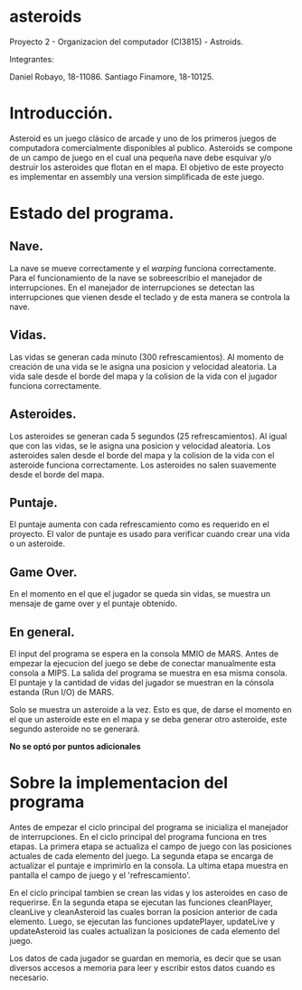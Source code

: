 # asteroids
Proyecto 2 - Organizacion del computador (CI3815) - Astroids.

Integrantes:

Daniel Robayo, 18-11086. Santiago Finamore, 18-10125.

# Introducción.
Asteroid es un juego clásico de arcade y uno de los primeros juegos de computadora
comercialmente disponibles al publico. Asteroids se compone de un campo de juego en el
cual una pequeña nave debe esquivar y/o destruir los asteroides que flotan en el mapa. 
El objetivo de este proyecto es implementar en assembly una version simplificada de este 
juego.

# Estado del programa.
## Nave.
La nave se mueve correctamente y el *warping* funciona correctamente. Para el funcionamiento
de la nave se sobreescribio el manejador de interrupciones. En el manejador de 
interrupciones se detectan las interrupciones que vienen desde el teclado y de 
esta manera se controla la nave.

## Vidas.
Las vidas se generan cada minuto (300 refrescamientos). Al momento de creación de una
vida se le asigna una posicion y velocidad aleatoria. La vida sale desde el borde del
mapa y la colision de la vida con el jugador funciona correctamente.

## Asteroides.
Los asteroides se generan cada 5 segundos (25 refrescamientos). Al igual que con las 
vidas, se le asigna una posicion y velocidad aleatoria. Los asteroides salen desde el
borde del mapa y la colision de la vida con el asteroide funciona correctamente. Los 
asteroides no salen suavemente desde el borde del mapa.

## Puntaje.
El puntaje aumenta con cada refrescamiento como es requerido en el proyecto. El 
valor de puntaje es usado para verificar cuando crear una vida o un asteroide.

## Game Over.
En el momento en el que el jugador se queda sin vidas, se muestra un mensaje de 
game over y el puntaje obtenido.

## En general.
El input del programa se espera en la consola MMIO de MARS. Antes de empezar la 
ejecucion del juego se debe de conectar manualmente esta consola a MIPS. La salida
del programa se muestra en esa misma consola. El puntaje y la cantidad de vidas
del jugador se muestran en la cónsola estanda (Run I/O) de MARS.

Solo se muestra un asteroide a la vez. Esto es que, de darse el momento en el que 
un asteroide este en el mapa y se deba generar otro asteroide, este segundo asteroide
no se generará.

**No se optó por puntos adicionales**

# Sobre la implementacion del programa
Antes de empezar el ciclo principal del programa se inicializa el manejador de interrupciones.
En el ciclo principal del programa funciona en tres etapas. La primera etapa se actualiza el 
campo de juego con las posiciones actuales de cada elemento del juego. La segunda etapa se encarga
de actualizar el puntaje e imprimirlo en la consola. La ultima etapa muestra en pantalla el campo
de juego y el 'refrescamiento'.

En el ciclo principal tambien se crean las vidas y los asteroides en caso de requerirse. En la segunda etapa
se ejecutan las funciones cleanPlayer, cleanLive y cleanAsteroid las cuales borran la posicion anterior
de cada elemento. Luego, se ejecutan las funciones updatePlayer, updateLive y updateAsteroid las cuales
actualizan la posiciones de cada elemento del juego.

Los datos de cada jugador se guardan en memoria, es decir que se usan diversos accesos a memoria para leer y 
escribir estos datos cuando es necesario.
